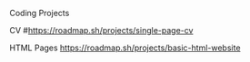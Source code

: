 Coding Projects

CV
#https://roadmap.sh/projects/single-page-cv

HTML Pages
https://roadmap.sh/projects/basic-html-website
